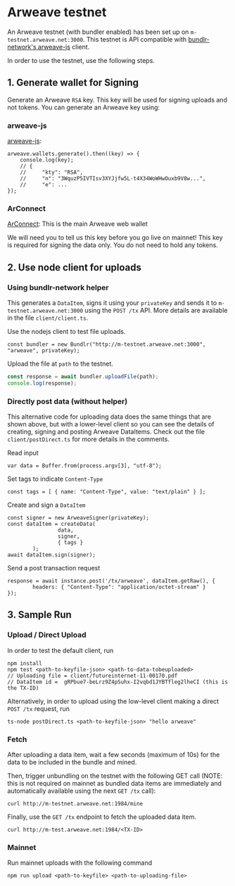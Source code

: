 # Arweave testnet

An Arweave testnet (with bundler enabled) has been set up on `m-testnet.arweave.net:3000`. This testnet is API compatible with [bundlr-network's arweave-js](https://github.com/Bundlr-Network/js-client) client. 

In order to use the testnet, use the following steps. 

## 1. Generate wallet for Signing
Generate an Arweave `RSA` key. This key will be used for signing uploads and not tokens. You can generate an Arweave key using: 
### arweave-js

[arweave-js](https://github.com/ArweaveTeam/arweave-js#create-a-new-wallet-and-private-key): 
```
arweave.wallets.generate().then((key) => {
    console.log(key);
    // {
    //     "kty": "RSA",
    //     "n": "3WquzP5IVTIsv3XYJjfw5L-t4X34WoWHwOuxb9V8w...",
    //     "e": ...
});
```

### ArConnect
[ArConnect](https://www.arconnect.io/): This is the main Arweave web wallet

We will need you to tell us this key before you go live on mainnet! This key is required for signing the data only. You do not need to hold any tokens.

## 2. Use node client for uploads 

### Using bundlr-network helper

This generates a `DataItem`, signs it using your `privateKey` and sends it to `m-testnet.arweave.net:3000` using the `POST /tx` API. More details are available in the file `client/client.ts`.

Use the nodejs client to test file uploads. 
```
const bundler = new Bundlr("http://m-testnet.arweave.net:3000", "arweave", privateKey);
```

Upload the file at `path` to the testnet.

```js
const response = await bundler.uploadFile(path);
console.log(response);
```

### Directly post data (without helper)
This alternative code for uploading data does the same things that are shown above, but with a lower-level client so you can see the details of creating, signing and posting Arweave DataItems. Check out the file `client/postDirect.ts` for more details in the comments. 

Read input
```
var data = Buffer.from(process.argv[3], "utf-8");
```

Set tags to indicate `Content-Type`
```
const tags = [ { name: "Content-Type", value: "text/plain" } ];
```

Create and sign a `DataItem`
```
const signer = new ArweaveSigner(privateKey);
const dataItem = createData(
                data,
                signer,
                { tags }
        );
await dataItem.sign(signer);
```

Send a post transaction request
```
response = await instance.post('/tx/arweave', dataItem.getRaw(), {
        headers: { "Content-Type": "application/octet-stream" }
});
```

## 3. Sample Run

### Upload / Direct Upload

In order to test the default client, run
```
npm install
npm test <path-to-keyfile-json> <path-to-data-tobeuploaded>
// Uploading file = client/futureinternet-11-00170.pdf
// DataItem id =  gRPbue7-beLrz9Z4pSuhx-I2vqbd1JYBTfleg2lheCI (this is the TX-ID)
```

Alternatively, in order to upload using the low-level client making a direct `POST /tx` request, run
```
ts-node postDirect.ts <path-to-keyfile-json> "hello arweave"
```

### Fetch

After uploading a data item, wait a few seconds (maximum of 10s) for the data to be included in the bundle and mined. 
 
Then, trigger unbundling on the testnet with the following GET call (NOTE: this is not required on mainnet as bundled data items are immediately and automatically available using the next `GET /tx` call): 

```
curl http://m-testnet.arweave.net:1984/mine
```

Finally, use the `GET /tx` endpoint to fetch the uploaded data item. 
```
curl http://m-test.arweave.net:1984/<TX-ID>
```

### Mainnet
Run mainnet uploads with the following command
```
npm run upload <path-to-keyfile> <path-to-uploading-file>
```

